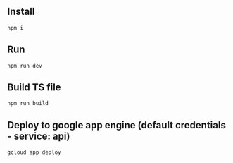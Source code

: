 ## Install

```
npm i
```

## Run

```
npm run dev
```

## Build TS file

```
npm run build
```

## Deploy to google app engine (default credentials - service: api)
```
gcloud app deploy
```
